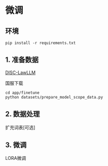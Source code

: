 # 微调

## 环境
```shell
pip install -r requirements.txt
```


## 1. 准备数据

[DISC-LawLLM](https://github.com/FudanDISC/DISC-LawLLM)


国服下载
```shell
cd app/finetune
python datasets/prepare_model_scope_data.py
```

## 2. 数据处理
扩充词表[可选]


## 3. 微调

LORA微调
```shell

```

